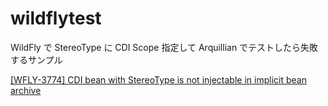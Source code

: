 wildflytest
===========

WildFly で StereoType に CDI Scope 指定して Arquillian でテストしたら失敗するサンプル


[[WFLY-3774] CDI bean with StereoType is not injectable in implicit bean archive](https://issues.jboss.org/browse/WFLY-3774)
